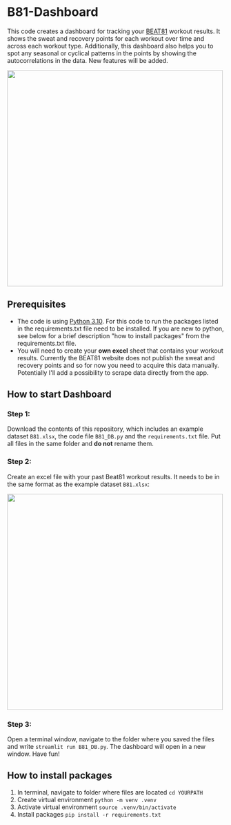 # B81-Dashboard
This code creates a dashboard for tracking your [BEAT81](https://www.beat81.com) workout results. It shows the sweat and recovery points for each workout over time and across each workout type.
Additionally, this dashboard also helps you to spot any seasonal or cyclical patterns in the points by showing the autocorrelations in the data. New features will be added.


[<img src="https://github.com/m-guseva/B81-Dashboard/assets/63409978/f6b94103-8940-4efc-94d0-29434fb70f67" width="500"/>](image.png)


## Prerequisites
- The code is using [Python 3.10](https://www.python.org/downloads/). For this code to run the packages listed in the requirements.txt file need to be installed. If you are new to python, see below for a brief description "how to install packages" from the requirements.txt file.
- You will need to create your **own excel** sheet that contains your workout results. Currently the BEAT81 website does not publish the sweat and recovery points and so for now you need to acquire this data manually. Potentially I'll add a possibility to scrape data directly from the app.

## How to start Dashboard

### Step 1:
Download the contents of this repository, which includes an example dataset `B81.xlsx`, the code file `B81_DB.py` and the `requirements.txt` file. Put all files in the same folder and **do not** rename them.

### Step 2:
Create an excel file with your past Beat81 workout results. It needs to be in the same format as the example dataset `B81.xlsx`:

[<img src="https://github.com/m-guseva/B81-Dashboard/assets/63409978/45107844-249b-419a-b04f-1af8c35b4b71" width="500"/>](image.png)

### Step 3:
Open a terminal window, navigate to the folder where you saved the files and write `streamlit run B81_DB.py`. The dashboard will open in a new window. Have fun!


## How to install packages
1. In terminal, navigate to folder where files are located `cd YOURPATH`
2. Create virtual environment `python -m venv .venv`
3. Activate virtual environment `source .venv/bin/activate`
4. Install packages `pip install -r requirements.txt`